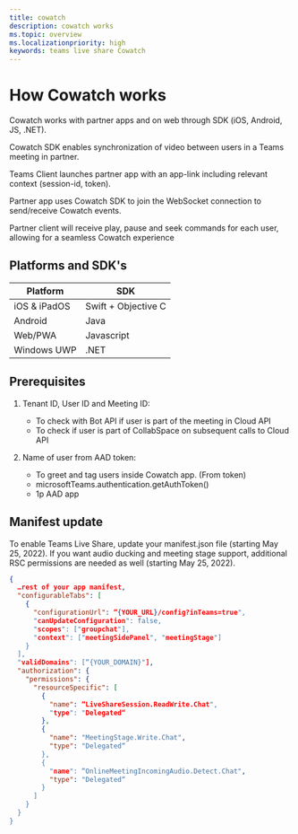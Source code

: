 ```yaml
---
title: cowatch
description: cowatch works
ms.topic: overview
ms.localizationpriority: high
keywords: teams live share Cowatch  
---
```


# How Cowatch works

Cowatch works with partner apps and on web through SDK (iOS, Android, JS, .NET).

Cowatch SDK enables synchronization of video between users in a Teams meeting in partner.

Teams Client launches partner app with an app-link including relevant context (session-id, token).

Partner app uses Cowatch SDK to join the WebSocket connection to send/receive Cowatch events.

Partner client will receive play, pause and seek commands for each user, allowing for a seamless Cowatch experience

## Platforms and SDK's

| Platform | SDK |
| --- | --- |
| iOS & iPadOS | Swift + Objective C |
| Android | Java |
| Web/PWA | Javascript |
| Windows UWP | .NET |

## Prerequisites

1. Tenant ID, User ID and Meeting ID:

    * To check with Bot API if user is part of the meeting in Cloud API
    * To check if user is part of CollabSpace on subsequent calls to Cloud API

1. Name of user from AAD token:  

    * To greet and tag users inside Cowatch app.  (From token)
    * microsoftTeams.authentication.getAuthToken()  
    * 1p AAD  app

## Manifest update

To enable Teams Live Share, update your manifest.json file (starting May 25, 2022). If you want audio ducking and meeting stage support, additional RSC permissions are needed as well (starting May 25, 2022).

```json
{
  …rest of your app manifest,
  "configurableTabs": [
    {
      "configurationUrl": “{YOUR_URL}/config?inTeams=true",
      "canUpdateConfiguration": false,
      "scopes": ["groupchat"],
      "context": ["meetingSidePanel", "meetingStage"]
    }
  ],
  "validDomains": [“{YOUR_DOMAIN}"],
  "authorization": {
    "permissions": {
      "resourceSpecific": [
        {
          "name": “LiveShareSession.ReadWrite.Chat",
          "type": "Delegated“
        },
        {
          "name": "MeetingStage.Write.Chat",
          "type": "Delegated“
        },
        {
          "name": “OnlineMeetingIncomingAudio.Detect.Chat",
          "type": "Delegated“
        }
      ]
    }
  }
}

```
